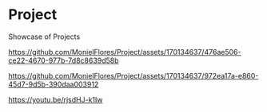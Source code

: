 # Project
Showcase of Projects


https://github.com/MonielFlores/Project/assets/170134637/476ae506-ce22-4670-977b-7d8c8639d58b



https://github.com/MonielFlores/Project/assets/170134637/972ea17a-e860-45d7-9d5b-390daa003912

https://youtu.be/rjsdHJ-k1Iw
